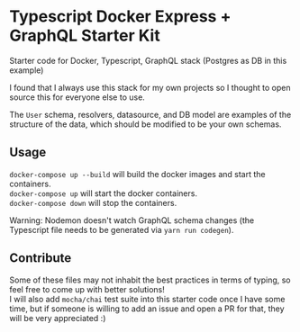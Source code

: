 # Typescript Docker Express + GraphQL Starter Kit

Starter code for Docker, Typescript, GraphQL stack (Postgres as DB in this example)

I found that I always use this stack for my own projects so I thought to open source this
for everyone else to use.

The `User` schema, resolvers, datasource, and DB model are examples of the structure of the data,
which should be modified to be your own schemas.

## Usage

`docker-compose up --build` will build the docker images and start the containers.  
`docker-compose up` will start the docker containers.  
`docker-compose down` will stop the containers.

Warning: Nodemon doesn't watch GraphQL schema changes (the Typescript file needs to be generated via `yarn run codegen`).

## Contribute

Some of these files may not inhabit the best practices in terms of typing, so feel free to come up with better solutions!  
I will also add `mocha/chai` test suite into this starter code once I have some time,
but if someone is willing to add an issue and open a PR for that, they will be very appreciated :)
